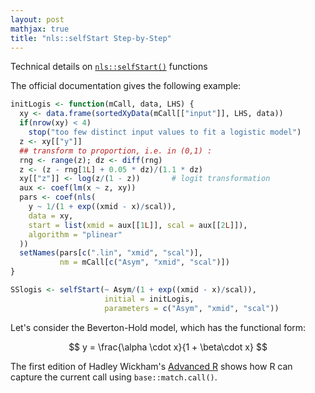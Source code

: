 ```yaml
---
layout: post
mathjax: true
title: "nls::selfStart Step-by-Step"
---
```


Technical details on [`nls::selfStart()`](https://stat.ethz.ch/R-manual/R-devel/library/stats/html/selfStart.html) functions


The official documentation gives the following example:

```R
initLogis <- function(mCall, data, LHS) {
  xy <- data.frame(sortedXyData(mCall[["input"]], LHS, data))
  if(nrow(xy) < 4)
    stop("too few distinct input values to fit a logistic model")
  z <- xy[["y"]]
  ## transform to proportion, i.e. in (0,1) :
  rng <- range(z); dz <- diff(rng)
  z <- (z - rng[1L] + 0.05 * dz)/(1.1 * dz)
  xy[["z"]] <- log(z/(1 - z))		# logit transformation
  aux <- coef(lm(x ~ z, xy))
  pars <- coef(nls(
    y ~ 1/(1 + exp((xmid - x)/scal)),
    data = xy,
    start = list(xmid = aux[[1L]], scal = aux[[2L]]),
    algorithm = "plinear"
  ))
  setNames(pars[c(".lin", "xmid", "scal")],
           nm = mCall[c("Asym", "xmid", "scal")])
}

SSlogis <- selfStart(~ Asym/(1 + exp((xmid - x)/scal)),
                     initial = initLogis,
                     parameters = c("Asym", "xmid", "scal"))
```


Let's consider the Beverton-Hold model, which has the functional form:

$$
y = \frac{\alpha \cdot x}{1 + \beta\cdot x}
$$


The first edition of Hadley Wickham's [Advanced R](http://adv-r.had.co.nz/Expressions.html#capturing-call) shows how R can capture the current
call using `base::match.call()`.
